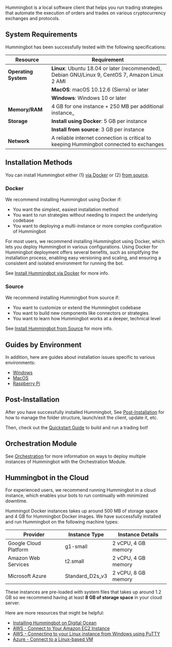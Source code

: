 Hummingbot is a local software client that helps you run trading strategies that automate the execution of orders and trades on various cryptocurrency exchanges and protocols.

## System Requirements

Hummingbot has been successfully tested with the following specifications:

| Resource             | Requirement                                                                                                                  |
| -------------------- | ---------------------------------------------------------------------------------------------------------------------------- |
| **Operating System** | **Linux**: Ubuntu 18.04 or later (recommended), Debian GNU/Linux 9, CentOS 7, Amazon Linux 2 AMI |
|                      | **MacOS**: macOS 10.12.6 (Sierra) or later                                                                                   |
|                      | **Windows**: Windows 10 or later                                                                                             |
| **Memory/RAM**       | 4 GB for one instance + 250 MB per additional instance_                                                                          |
| **Storage**          | **Install using Docker**: 5 GB per instance                                                                                  |
|                      | **Install from source**: 3 GB per instance                                                                                   |
| **Network**          | A reliable internet connection is critical to keeping Hummingbot connected to exchanges                                     |

## Installation Methods

You can install Hummingbot either (1) [via Docker](./docker.md) or (2) [from source](./source.md).

### Docker

We recommend installing Hummingbot using Docker if:

- You want the simplest, easiest installation method
- You want to run strategies without needing to inspect the underlying codebase
- You want to deploying a multi-instance or more complex configuration of Hummingbot

For most users, we recommend installing Hummingbot using Docker, which lets you deploy Hummingbot in various configurations. Using Docker for Hummingbot deployment offers several benefits, such as simplifying the installation process, enabling easy versioning and scaling, and ensuring a consistent and isolated environment for running the bot. 

See [Install Hummingbot via Docker](./docker.md) for more info.

### Source

We recommend installing Hummingbot from source if:

- You want to customize or extend the Hummingbot codebase
- You want to build new components like connectors or strategies
- You want to learn how Hummingbot works at a deeper, technical level

See [Install Hummingbot from Source](./source.md) for more info.

## Guides by Environment

In addition, here are guides about installation issues specific to various environments:

* [Windows](./windows.md)
* [MacOS](./mac.md)
* [Raspberry Pi](./raspberry-pi.md)

## Post-Installation

After you have successfully installed Hummingbot, See [Post-Installation](./post-installation.md) for how to manage the folder structure, launch/exit the client, update it, etc.

Then, check out the [Quickstart Guide](/quickstart) to build and run a trading bot!

## Orchestration Module

See [Orchestration](./orchestration.md) for more information on ways to deploy multiple instances of Hummingbot with the Orchestration Module.

## Hummingbot in the Cloud

For experienced users, we recommend running Hummingbot in a cloud instance, which enables your bots to run continually with minimized downtime.

Hummingot Docker instances takes up around 500 MB of storage space and 4 GB for Hummingbot Docker images. We have successfully installed and run Hummingbot on the following machine types:

| Provider              | Instance Type   | Instance Details      |
| --------------------- | --------------- | --------------------- |
| Google Cloud Platform | g1-small        | 2 vCPU, 4 GB memory |
| Amazon Web Services   | t2.small        | 2 vCPU, 4 GB memory   |
| Microsoft Azure       | Standard_D2s_v3 | 2 vCPU, 8 GB memory   |

These instances are pre-loaded with system files that takes up around 1.2 GB so we recommend having at least **8 GB of storage space** in your cloud server.

Here are more resources that might be helpful:

- [Installing Hummingbot on Digital Ocean](https://www.youtube.com/watch?v=XzQJbEJn9ag)
- [AWS - Connect to Your Amazon EC2 Instance](https://aws.amazon.com/ec2/?nc2=h_ql_prod_fs_ec2&ec2-whats-new.sort-by=item.additionalFields.postDateTime&ec2-whats-new.sort-order=desc)
- [AWS - Connecting to your Linux instance from Windows using PuTTY](https://docs.aws.amazon.com/AWSEC2/latest/UserGuide/putty.html)
- [Azure - Connect to a Linux-based VM](https://docs.microsoft.com/en-us/azure/marketplace/partner-center-portal/create-azure-vm-technical-asset#connect-to-a-linux-based-vm)
